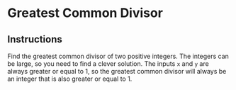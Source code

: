 # Greatest Common Divisor
## Instructions
Find the greatest common divisor of two positive integers. The integers can be large, so you need to find a clever solution.
The inputs `x` and `y` are always greater or equal to 1, so the greatest common divisor will always be an integer that is also greater or equal to 1.
